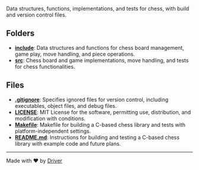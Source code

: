 <!--------------------------------------------------------------------------------->
<!-- IMPORTANT: This file is auto-generated by Driver (https://driver.ai). -------->
<!-- Manual edits may be overwritten on future commits. --------------------------->
<!--------------------------------------------------------------------------------->

Data structures, functions, implementations, and tests for chess, with build and version control files.

## Folders
- **[include](include/README.md)**: Data structures and functions for chess board management, game play, move handling, and piece operations.
- **[src](src/README.md)**: Chess board and game implementations, move handling, and tests for chess functionalities.

## Files
- **[.gitignore](.gitignore.md)**: Specifies ignored files for version control, including executables, object files, and debug files.
- **[LICENSE](LICENSE.md)**: MIT License for the software, permitting use, distribution, and modification with conditions.
- **[Makefile](Makefile.md)**: Makefile for building a C-based chess library and tests with platform-independent settings.
- **[README.md](README.md.md)**: Instructions for building and testing a C-based chess library with example code and future plans.

---
Made with ❤️ by [Driver](https://www.driver.ai/)